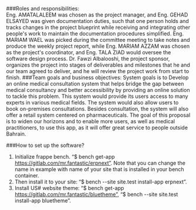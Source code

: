 ###Roles and responsibilities: <br/> Eng. AMATALALEEM was chosen as the project manager, and Eng. GEHAD ELSAYED was given documentation duties, such that one person holds and tracks changes in the project blueprint while receiving and integrating other people's work to maintain the documentation procedures simplified. Eng. MARIAM WAEL was picked during the committee meeting to take notes and produce the weekly project report, while Eng. MARIAM AZZAM was chosen as the project's coordinator, and Eng. TALA ZIAD would oversee the software design process.
Dr. Fawzi Albalooshi, the project sponsor, organizes the project into stages of deliverables and milestones that he and our team agreed to deliver, and he will review the project work from start to finish.
###Team goals and business objectives: System goals is to Develop an online medical consultation system that helps bridge the gap between medical consultancy and better accessibility by providing an online solution to tackle this problem. This system would provide its users access to many experts in various medical fields. The system would also allow users to book on-premises consultations. Besides consultation, the system will also offer a retail system centered on pharmaceuticals.
The goal of this proposal is to widen our horizons and to enable more users, as well as medical practitioners, to use this app, as it will offer great service to people outside Bahrain.

###How to set up the software?
1.	Initialize frappe bench.
“$ bench get-app https://gitlab.com/mr.fantastic/erpnext”. Note that you can change the name in example with name of your site that is installed in your bench container.
2.	Then install it to your site: “$ bench --site site.test install-app erpnext”.
3.	Install US# website theme:
“$ bench get-app https://gitlab.com/mr.fantastic/bluetheme”, 
“$ bench --site site.test install-app bluetheme”.
